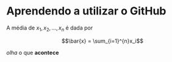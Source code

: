 # Aprendendo a utilizar o GitHub


A média de $x_1,x_2,\ldots,x_n$ é dada por

$$\bar{x} = \sum_{i=1}^{n}x_i$$

*olha* o que **acontece**